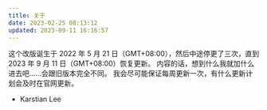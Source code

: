 ```yaml
---
title: 关于
date: 2023-02-25 08:13:12
updated: 2023-09-11 16:16:57
---
```


这个改版诞生于 2022 年 5 月 21 日（GMT+08:00），然后中途停更了三次，直到 2023 年 9 月 11 日（GMT+08:00）恢复更新。
内容的话，想到什么我就加什么进去吧......会跟旧版本完全不同。
我会尽可能保证每周更新一次，有什么更新计划会及时在官网更新。

- Karstian Lee
